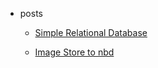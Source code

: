 ---
---



- posts
    - [Simple Relational Database](./implement-simple-relational-database)

    - [Image Store to nbd](./image-store-to-nbd)

      

    
